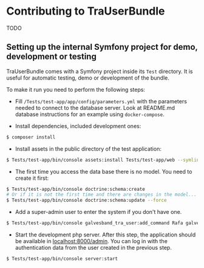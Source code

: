 # Contributing to TraUserBundle #

TODO

## Setting up the internal Symfony project for demo, development or testing ##

TraUserBundle comes with a Symfony project inside its `Test` directory. It
is useful for automatic testing, demo or development of the bundle. 

To make it run you need to perform the following steps:

 - Fill `/Tests/test-app/app/config/parameters.yml` with the parameters
   needed to connect to the database server. Look at README.md database instructions
   for an example using `docker-compose`.

 - Install dependencies, included development ones:
 
```bash
$ composer install
```

 - Install assets in the public directory of the test application:
 
```bash
$ Tests/test-app/bin/console assets:install Tests/test-app/web --symlinks
```

 - The first time you access the data base there is no model. You need to
   create it first:

```bash
$ Tests/test-app/bin/console doctrine:schema:create
# Or if it is not the first time and there are changes in the model...
$ Tests/test-app/bin/console doctrine:schema:update --force
```

 - Add a super-admin user to enter the system if you don't have one.
 
```bash
$ Tests/test-app/bin/console galvesband_tra_user:add_command Rafa galvesband@gmail.com password
```

 - Start the development php server. After this step, the application should
   be available in [localhost:8000/admin](http://localhost:8000/admin). You
   can log in with the authentication data from the user created in the previous step.
 
```bash
$ Tests/test-app/bin/console server:start
```
